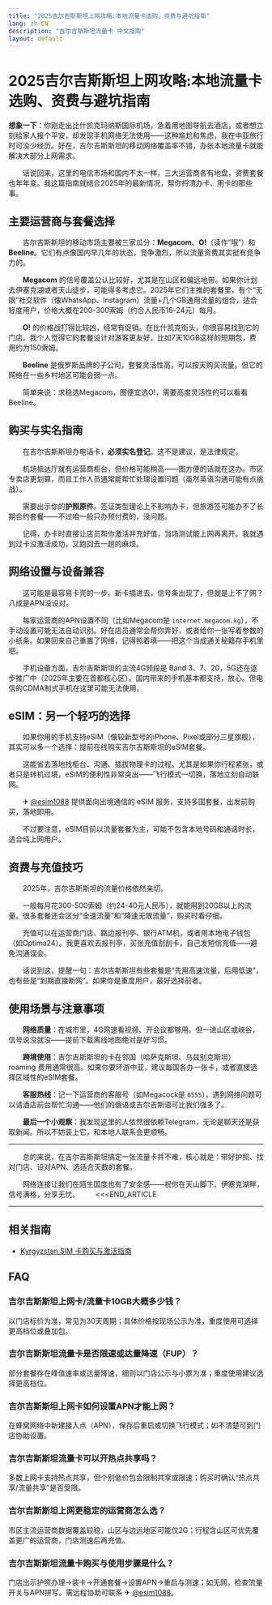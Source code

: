 ```yaml
---
title: "2025吉尔吉斯斯坦上网攻略:本地流量卡选购、资费与避坑指南"
lang: zh-CN
description: "吉尔吉斯斯坦流量卡 中文指南"
layout: default
---
```

# 2025吉尔吉斯斯坦上网攻略:本地流量卡选购、资费与避坑指南

**想象一下**：你刚走出比什凯克玛纳斯国际机场，急着用地图导航去酒店，或者想立刻给家人报个平安，却发现手机网络无法使用——这种尴尬和焦虑，我在中亚旅行时可没少经历。好在，吉尔吉斯斯坦的移动网络覆盖率不错，办张本地流量卡就能解决大部分上网需求。

　　话说回来，这里的电信市场和国内不太一样，三大运营商各有地盘，资费套餐也年年变。我这篇指南就结合2025年的最新情况，帮你捋清办卡、用卡的那些事。

## 主要运营商与套餐选择

　　吉尔吉斯斯坦的移动市场主要被三家瓜分：**Megacom**、**O!**（读作“哦”）和 **Beeline**。它们有点像国内早几年的状态，竞争激烈，所以流量资费其实挺有竞争力的。

　　**Megacom** 的信号覆盖公认比较好，尤其是在山区和偏远地带。如果你计划去伊塞克湖或者天山徒步，可能得多考虑它。2025年它们主推的套餐里，有个“无限”社交软件（像WhatsApp、Instagram）流量+几个GB通用流量的组合，适合轻度用户，价格大概在200-300索姆（约合人民币16-24元）每月。

　　**O!** 的价格战打得比较凶，经常有促销。在比什凯克街头，你很容易找到它的门店。我个人觉得它的套餐设计对游客更友好，比如7天10GB这样的短期包，费用约为150索姆。

　　**Beeline** 是俄罗斯品牌的子公司，套餐灵活性高，可以按天购买流量。但它的网络在一些乡村地区可能会弱一点。

　　简单来说：求稳选Megacom，图便宜选O!，需要高度灵活性的可以看看Beeline。

## 购买与实名指南

　　在吉尔吉斯斯坦办电话卡，**必须实名登记**。这不是建议，是法律规定。

　　机场抵达厅就有运营商柜台，但价格可能稍高——图方便的话就在这办。市区专卖店更划算，而且工作人员通常能帮忙处理设置问题（虽然英语沟通可能有点挑战）。

　　需要出示你的**护照原件**。签证类型理论上不影响办卡，但旅游签可能办不了长期合约套餐——不过咱一般只办预付费的，没问题。

　　记得，办卡时直接让店员帮你激活并充好值，当场测试能上网再离开。我就遇到过卡没激活成功，又跑回去一趟的麻烦。

## 网络设置与设备兼容

　　这可能是最容易卡壳的一步。新卡插进去，信号条出现了，但就是上不了网？八成是APN没设对。

　　每家运营商的APN设置不同（比如Megacom是 `internet.megacom.kg`），不手动设置可能无法自动识别。好在店员通常会帮你弄好，或者给你一张写着参数的小纸条。如果回来自己重置了网络，记得照着填——把这个当成通关秘籍存手机里吧。

　　手机设备方面，吉尔吉斯斯坦的主流4G频段是 Band 3、7、20，5G还在逐步推广中（2025年主要在首都核心区）。国内带来的手机基本都支持，放心。但电信的CDMA制式手机在这里可能无法使用。

## eSIM：另一个轻巧的选择

　　如果你用的手机支持eSIM（像较新型号的iPhone、Pixel或部分三星旗舰），其实可以多一个选择：提前在线购买吉尔吉斯斯坦的eSIM套餐。

　　这能省去落地找柜台、沟通、插拔物理卡的过程。尤其是如果你行程紧张，或者只是转机过境，eSIM的便利性非常突出——飞行模式一切换，落地立刻自动联网。

　　✈ [@esim1088](https://t.me/s/esim1088) 提供面向出境通信的 eSIM 服务，支持多国套餐，出发前购买，落地即用。

　　不过要注意，eSIM目前以流量套餐为主，可能不包含本地号码和通话时长，适合纯上网用户。

## 资费与充值技巧

　　2025年，吉尔吉斯斯坦的流量价格依然亲切。

　　一般每月花300-500索姆（约24-40元人民币），就能用到20GB以上的流量。很多套餐还会区分“全速流量”和“降速无限流量”，购买时看仔细。

　　充值可以在运营商门店、路边报刊亭、银行ATM机，或者用本地电子钱包（如Optima24）。我更喜欢去报刊亭，买张充值刮刮卡，自己发短信充值——避免沟通误会。

　　话说到这，提醒一句：吉尔吉斯斯坦有些套餐是“先用高速流量，后用低速”，也有些是“到期直接断网”。如果你是重度用户，最好选择前者。

## 使用场景与注意事项

　　**网络质量**：在城市里，4G网速看视频、开会议都够用。但一进山区或峡谷，信号说没就没——提前下载离线地图绝对是好习惯。

　　**跨境使用**：吉尔吉斯斯坦的卡在邻国（哈萨克斯坦、乌兹别克斯坦） roaming 费用通常很高。如果你要环游中亚，建议每国各办一张卡，或者直接选择区域性的eSIM套餐。

　　**客服热线**：记一下运营商的客服号（如Megacock是 `0555`），遇到网络问题可以请酒店前台帮忙沟通——他们的俄语或吉尔吉斯语可比我们强多了。

　　**最后一个小观察**：我发现这里的人依然很依赖Telegram，无论是聊天还是获取新闻。所以不妨装上它，和本地人联系会更顺畅。

---

　　总的来说，在吉尔吉斯斯坦搞定一张流量卡并不难，核心就是：带好护照、找对门店、设对APN、选适合天数的套餐。

　　网络连接让我们在陌生国度也有了安全感——祝你在天山脚下、伊塞克湖畔，信号满格，分享无忧。
　　<<<END_ARTICLE

<!-- crosslink -->
---

## 相关指南

- [Kyrgyzstan SIM 卡购买与激活指南](https://faciylike.github.io/kyrgyzstan-sim-guides)

<!-- BEGIN_KYRGYZSTAN_FAQ -->
## FAQ

### 吉尔吉斯斯坦上网卡/流量卡10GB大概多少钱？
以门店标价为准，常见为30天周期；具体价格按现场公示为准，重度使用可选择更高档位或叠加包。

### 吉尔吉斯斯坦流量卡是否限速或达量降速（FUP）？
部分套餐存在峰值速率或达量降速，细则以门店公示与小票为准；重度使用建议选择更高档位。

### 吉尔吉斯斯坦上网卡如何设置APN才能上网？
在蜂窝网络中新建接入点（APN），保存后重启或切换飞行模式；如不清楚可到门店协助设置。

### 吉尔吉斯斯坦流量卡可以开热点共享吗？
多数上网卡支持热点共享，但个别低价包会限制共享或限速；购买时确认“热点共享/流量共享”是否受限。

### 吉尔吉斯斯坦上网更稳定的运营商怎么选？
市区主流运营商数据覆盖较稳，山区与边远地区可能仅2G；行程含山区可优先覆盖更广的运营商，门店测速后再充值。

### 吉尔吉斯斯坦流量卡购买与使用步骤是什么？
门店出示护照办理→装卡→开通套餐→设置APN→重启与测速；如无网，检查流量开关与APN拼写。需远程协助可联系 ✈ [@esim1088](https://t.me/s/esim1088)。

<script type="application/ld+json">
{"@context": "https://schema.org", "@type": "FAQPage", "mainEntity": [{"@type": "Question", "name": "吉尔吉斯斯坦上网卡/流量卡10GB大概多少钱？", "acceptedAnswer": {"@type": "Answer", "text": "以门店标价为准，常见为30天周期；具体价格按现场公示为准，重度使用可选择更高档位或叠加包。"}}, {"@type": "Question", "name": "吉尔吉斯斯坦流量卡是否限速或达量降速（FUP）？", "acceptedAnswer": {"@type": "Answer", "text": "部分套餐存在峰值速率或达量降速，细则以门店公示与小票为准；重度使用建议选择更高档位。"}}, {"@type": "Question", "name": "吉尔吉斯斯坦上网卡如何设置APN才能上网？", "acceptedAnswer": {"@type": "Answer", "text": "在蜂窝网络中新建接入点（APN），保存后重启或切换飞行模式；如不清楚可到门店协助设置。"}}, {"@type": "Question", "name": "吉尔吉斯斯坦流量卡可以开热点共享吗？", "acceptedAnswer": {"@type": "Answer", "text": "多数上网卡支持热点共享，但个别低价包会限制共享或限速；购买时确认“热点共享/流量共享”是否受限。"}}, {"@type": "Question", "name": "吉尔吉斯斯坦上网更稳定的运营商怎么选？", "acceptedAnswer": {"@type": "Answer", "text": "市区主流运营商数据覆盖较稳，山区与边远地区可能仅2G；行程含山区可优先覆盖更广的运营商，门店测速后再充值。"}}, {"@type": "Question", "name": "吉尔吉斯斯坦流量卡购买与使用步骤是什么？", "acceptedAnswer": {"@type": "Answer", "text": "门店出示护照办理→装卡→开通套餐→设置APN→重启与测速；如无网，检查流量开关与APN拼写。需远程协助可联系 ✈ @esim1088。"}}]}
</script>
<!-- END_KYRGYZSTAN_FAQ -->
